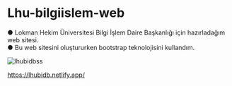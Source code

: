 # Lhu-bilgiislem-web
● Lokman Hekim Üniversitesi Bilgi İşlem Daire Başkanlığı için hazırladağım web sitesi. <br>
● Bu web sitesini oluştururken bootstrap teknolojisini kullandım.

![lhubidbss](https://github.com/sametozkal/Lhu-bilgiislem-web/assets/70060635/b3af21a4-5fc0-4bf3-9b0f-14190581c267)

https://lhubidb.netlify.app/
